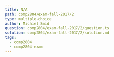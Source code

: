 ```yaml
---
title: N/A
path: comp2804/exam-fall-2017/2
type: multiple-choice
author: Michiel Smid
question: comp2804/exam-fall-2017/2/question.ts
solution: comp2804/exam-fall-2017/2/solution.md
tags:
  - comp2804
  - comp2804-exam
---
```

